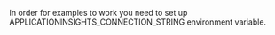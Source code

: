 In order for examples to work you need to set up APPLICATIONINSIGHTS_CONNECTION_STRING environment variable.

